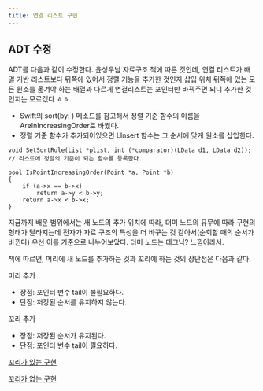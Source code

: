 ```yaml
---
title: 연결 리스트 구현
---
```


## ADT 수정

ADT를 다음과 같이 수정한다. 윤성우님 자료구조 책에 따른 것인데, 연결 리스트가 배열 기반 리스트보다 뒤쪽에 있어서 정렬 기능을 추가한 것인지 삽입 위치 뒤쪽에 있는 모든 원소를 옮겨야 하는 배열과 다르게 연결리스트는 포인터만 바꿔주면 되니 추가한 것인지는 모르겠다 ㅎㅎ.

- Swift의 sort(by: ) 메소드를 참고해서 정렬 기준 함수의 이름을 AreInIncreasingOrder로 바꿨다.
- 정렬 기준 함수가 추가되어있으면 LInsert 함수는 그 순서에 맞게 원소를 삽입한다. 

``` {class="language-c"}
void SetSortRule(List *plist, int (*comparator)(LData d1, LData d2));
// 리스트에 정렬의 기준이 되는 함수를 등록한다. 

bool IsPointIncreasingOrder(Point *a, Point *b)
{
    if (a->x == b->x)
        return a->y < b->y;
    return a->x < b->x;
}
```

지금까지 배운 범위에서는 새 노드의 추가 위치에 따라, 더미 노드의 유무에 따라 구현의 형태가 달라지는데 전자가 자료 구조의 특성을 더 바꾸는 것 같아서(순회할 때의 순서가 바뀐다) 우선 이를 기준으로 나누어보았다. 더미 노드는 테크닉? 느낌이라서.

책에 따르면, 머리에 새 노드를 추가하는 것과 꼬리에 하는 것의 장단점은 다음과 같다. 

머리 추가

- 장점: 포인터 변수 tail이 불필요하다.
- 단점: 저장된 순서를 유지하지 않는다. 

꼬리 추가

- 장점: 저장된 순서가 유지된다. 
- 단점: 포인터 변수 tail이 필요하다. 

[꼬리가 있는 구현](with-tail)

[꼬리가 없는 구현](without-tail)
